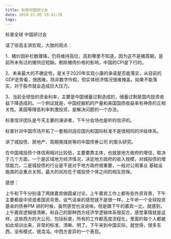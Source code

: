 ```yaml
---
title: 标普中国研讨会
date: 2019-11-05 19:41:28
tags:
---
```


标普全球 中国研讨会

请了徐高主讲宏观，大致的观点：

1、猪价因补栏数骤降，仍将维持高位，高到哪里不知道，因为这不是猪周期，是前所未有过的猪供应短缺。剔除猪肉价格的影响，中国的CPI是下行的。

2、未来最大的不确定性，是关于2020年实现小康的承诺是否能落实，从目前的GDP走势看，很困难，除非数字作假，但实体经济情况很难掩盖。如果不能落实，对于股市就会造成巨大压力。

3、当前全球低的资金利率，主要是中国储蓄过剩造成的，储蓄过剩是国内投资收益下降造成的。一个例证就是，中国挖掘机的产量和美国国债收益率有神奇的正相关性。美国等降低利率刺激投资，是解决问题的一个办法。

标普信评团队是今天主要的演讲者，下午分会场也是听的信评的。

标普针对中国市场开拓了一套相对适应国内和国际标准不是很相同的评级体系。

讲了城投债、房地产、周期类煤炭等的中国债券公司 的案头研究。

在中国城投债个体信用相对比较低，主要要靠主体，也就是地方政府的增信，取决于几个方面，一个是区域地方经济情况，决定地方政府的收入规模，对城投债的增信能力，二是城投债的行业是不是对于地方政府很重要，一般对公用事业 基础设施类的会重点关照。最大的风险在于城投债个体之间的相互担保。

感想：

上午和下午分别请了两拨嘉宾做圆桌讨论，上午嘉宾工作上都有些外资背景，下午主要都是中资或者国资背景。说气话来的感觉就不是很一样。上午听一个全球投资基金的债券PM 讲的时候，虽然感觉也没说啥，但是跟下午的嘉宾一比，就感到，上午嘉宾逻辑很清晰，和自己的那种西方经济学逻辑体系很契合，感觉事情就是这样，这些西方的大公司，包括标普，所有的工作都高度流程化，里面的每个人都被如此培训出来，非常的标准、清晰、明了。下午来到中国实际，就觉得，很多东西，没有模式，很混沌。中西方差异的一个表现。